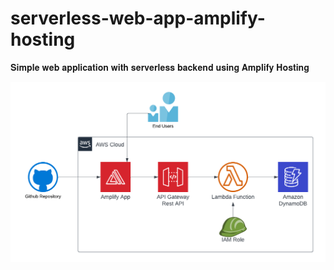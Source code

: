 # serverless-web-app-amplify-hosting
𝐒𝐢𝐦𝐩𝐥𝐞 𝐰𝐞𝐛 𝐚𝐩𝐩𝐥𝐢𝐜𝐚𝐭𝐢𝐨𝐧 𝐰𝐢𝐭𝐡 𝐬𝐞𝐫𝐯𝐞𝐫𝐥𝐞𝐬𝐬 𝐛𝐚𝐜𝐤𝐞𝐧𝐝 𝐮𝐬𝐢𝐧𝐠 𝐀𝐦𝐩𝐥𝐢𝐟𝐲 𝐇𝐨𝐬𝐭𝐢𝐧𝐠

![Diagram](serverless-web-app-Amplify-Hosting.png)

<!-- ### Used to follow the steps.

 - Step 1 : Build my blog site in HTML with CSS.

- Step 2 : Created an S3 bucket to store portfolio files.

- Step 12 : Finally, create an AWS code pipeline and deploy your latest release. -->
